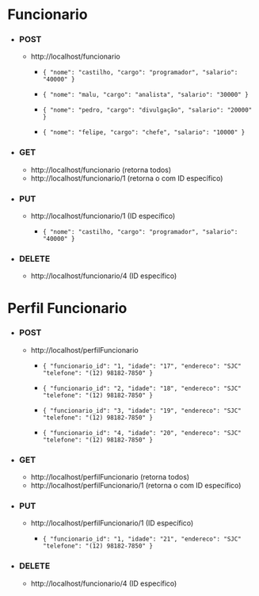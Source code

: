 # Funcionario


- ### POST
    - http://localhost/funcionario
        - `{
            "nome": "castilho,
            "cargo": "programador",
            "salario": "40000"
          }`

        - `{
            "nome": "malu,
            "cargo": "analista",
            "salario": "30000"
          }`

        - `{
            "nome": "pedro,
            "cargo": "divulgação",
            "salario": "20000"
          }`

        - `{
            "nome": "felipe,
            "cargo": "chefe",
            "salario": "10000"
          }`


- ### GET
    - http://localhost/funcionario (retorna todos)
    - http://localhost/funcionario/1 (retorna o com ID específico)
    
- ### PUT
    - http://localhost/funcionario/1 (ID específico)
    
        - `{
            "nome": "castilho,
            "cargo": "programador",
            "salario": "40000"
          }`

- ### DELETE
    - http://localhost/funcionario/4 (ID específico)


# Perfil Funcionario


- ### POST
    - http://localhost/perfilFuncionario
        - `{
            "funcionario_id": "1,
            "idade": "17",
            "endereco": "SJC"
            "telefone": "(12) 98182-7850"
          }`

        - `{
            "funcionario_id": "2,
            "idade": "18",
            "endereco": "SJC"
            "telefone": "(12) 98182-7850"
          }`

        - `{
            "funcionario_id": "3,
            "idade": "19",
            "endereco": "SJC"
            "telefone": "(12) 98182-7850"
          }`

        - `{
            "funcionario_id": "4,
            "idade": "20",
            "endereco": "SJC"
            "telefone": "(12) 98182-7850"
          }`


- ### GET
    - http://localhost/perfilFuncionario (retorna todos)
    - http://localhost/perfilFuncionario/1 (retorna o com ID específico)
    
- ### PUT
    - http://localhost/perfilFuncionario/1 (ID específico)
    
        - `{
            "funcionario_id": "1,
            "idade": "21",
            "endereco": "SJC"
            "telefone": "(12) 98182-7850"
          }`

- ### DELETE
    - http://localhost/funcionario/4 (ID específico)